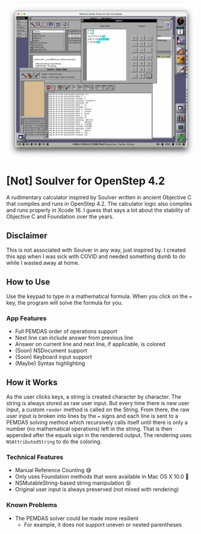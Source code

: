 ![Screenshot of the app running in OpenStep](README/screenshot01.png)

# \[Not\] Soulver for OpenStep 4.2
A rudimentary calculator inspired by Soulver written in ancient Objective C that compiles and runs in OpenStep 4.2. The calculator logic also compiles and runs properly in Xcode 16. I guess that says a lot about the stability of Objective C and Foundation over the years.

## Disclaimer
This is not associated with Soulver in any way, just inspired by. I created this app when I was sick with COVID and needed something dumb to do while I wasted away at home.

## How to Use
Use the keypad to type in a mathematical formula. When you click on the `=` key, the program will solve the formula for you.

### App Features
- Full PEMDAS order of operations support
- Next line can include answer from previous line
- Answer on current line and next line, if applicable, is colored
- (Soon) NSDocument support
- (Soon) Keyboard input support
- (Maybe) Syntax highlighting

## How it Works
As the user clicks keys, a string is created character by character. The string is always stored as raw user input. But every time there is new user input, a custom `render` method is called on the String. From there, the raw user input is broken into lines by the `=` signs and each line is sent to a PEMDAS solving method which recursively calls itself until there is only a number (no mathematical operations) left in the string. That is then appended after the equals sign in the rendered output. The rendering uses `NSAttributedString` to do the coloring.

### Technical Features
- Manual Reference Counting 😅
- Only uses Foundation methods that were available in Mac OS X 10.0 🥵
- NSMutableString-based string manipulation 😵
- Original user input is always preserved (not mixed with rendering)

### Known Problems
- The PEMDAS solver could be made more resilient
    - For example, it does not support uneven or nested parentheses